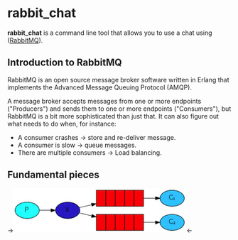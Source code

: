 # rabbit_chat

**rabbit_chat** is a command line tool that allows you to use a chat
using ([RabbitMQ](https://www.rabbitmq.com/)).

## Introduction to RabbitMQ

RabbitMQ is an open source message broker software written in Erlang that implements the Advanced Message Queuing Protocol (AMQP).

A message broker accepts messages from one or more endpoints ("Producers") and sends them to one or more endpoints ("Consumers"), but RabbitMQ is a bit more sophisticated than just that. It can also figure out what needs to do when, for instance:

* A consumer crashes -> store and re-deliver message.
* A consumer is slow -> queue messages.
* There are multiple consumers -> Load balancing.

## Fundamental pieces

->![alt tag](https://raw.githubusercontent.com/fortiz2305/rabbit_chat/master/pics/rabbitpieces.png)<-



